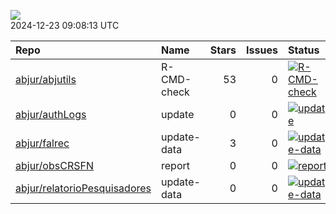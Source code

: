 ![](https://github.com/abjur/abjStatus/workflows/Render%20Status/badge.svg)  
2024-12-23 09:08:13 UTC

| Repo                                                                            | Name        | Stars | Issues | Status                                                                                                                                                                      |
|:--------------|:------|---:|----:|:------------------------------------------|
| [abjur/abjutils](https://github.com/abjur/abjutils)                             | R-CMD-check |    53 |      0 | [![R-CMD-check](https://github.com/abjur/abjutils/workflows/R-CMD-check/badge.svg)](https://github.com/abjur/abjutils/actions/runs/7644894734)                              |
| [abjur/authLogs](https://github.com/abjur/authLogs)                             | update      |     0 |      0 | [![update](https://github.com/abjur/authLogs/workflows/update/badge.svg)](https://github.com/abjur/authLogs/actions/runs/12460070813)                                       |
| [abjur/falrec](https://github.com/abjur/falrec)                                 | update-data |     3 |      0 | [![update-data](https://github.com/abjur/falrec/workflows/update-data/badge.svg)](https://github.com/abjur/falrec/actions/runs/7075054572)                                  |
| [abjur/obsCRSFN](https://github.com/abjur/obsCRSFN)                             | report      |     0 |      0 | [![report](https://github.com/abjur/obsCRSFN/workflows/report/badge.svg)](https://github.com/abjur/obsCRSFN/actions/runs/6963394982)                                        |
| [abjur/relatorioPesquisadores](https://github.com/abjur/relatorioPesquisadores) | update-data |     0 |      0 | [![update-data](https://github.com/abjur/relatorioPesquisadores/workflows/update-data/badge.svg)](https://github.com/abjur/relatorioPesquisadores/actions/runs/12463439479) |
